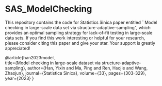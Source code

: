 # SAS_ModelChecking

This repository contains the code for Statistics Sinica paper entitled ``Model checking in large-scale data set via structure-adaptive-sampling", which provides an optimal sampling strategy for lack-of-fit testing in large-scale data sets. If you find this work interesting or helpful for your research, please consider citing this paper and give your star. Your support is greatly appreciated!

@article{han2023model,    
   title={Model checking in large-scale dataset via structure-adaptive-sampling},
   author={Han, Yixin and Ma, Ping and Ren, Haojie and Wang, Zhaojun},
  journal={Statistica Sinica},
  volume={33},
  pages={303-329},
  year={2023}
}

